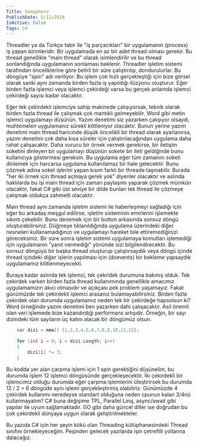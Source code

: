 ```yaml
---
Title: Semaphore
PublishDate: 5/11/2018
IsActive: False
Tags: C#
---
```


Threadler ya da Türkçe tabir ile "iş parçacıkları" bir uygulamanın (process) iş yapan birimleridir. Bir uygulamada en az bir adet thread olması gerekir. Bu thread genellikle "main thread" olarak isimlendirilir ve bu thread sonlandığında uygulamanın sonlaması beklenir. Threadler işletim sistemi tarafından önceliklerine göre belirli bir süre çalıştırılıp, dondurulurlar. Bu döngüye "spin" adı veriliyor. Bu işlem çok hızlı gerçekleştiği için bize görsel olarak sanki aynı zamanda birden fazla iş yapıldığı ilüzyonu oluşturur. Eğer birden fazla işlemci veya işlemci çekirdeği varsa bu gerçek anlamda işlemci çekirdeği sayısı kadar olacaktır.

Eğer tek çekirdekli işlemciye sahip makinede çalışıyorsak, teknik olarak birden fazla thread ile çalışmak çok mantıklı gelmeyebilir. Word gibi metin işlemci uygulamayı düşünün. Yazım denetimi siz yazarken çalışıyor olsaydı, muhtemelen uygulamanız sürekli kilitleniyor olacaktır. Bunun yerine yazım denetimi main thread haricinde düşük öncelikli bir thread olarak ayarlanırsa, yazım denetimi çok daha kısa süreler için çalıştırılacağından uygulama daha rahat çalışacaktır. Daha vurucu bir örnek vermek gerekirse, bir iletişim soketini dinleyen bir uygulamayı düşünün sokete bir ileti geldiğinde bunu kullanıcıya göstermesi gereksin. Bu uygulama eğer tüm zamanını soketi dinlemek için harcarsa uygulama kullanılamaz bir hale gelecektir. Bunu çözmek adına soket işlerini yapan kısım farklı bir threade taşınabilir. Burada "her iki örnek için thread açmaya gerek yok" diyenler olacaktır ve aslında haklılarda bu işi main thread için zaman paylaşımı yaparak çözmek mümkün olacaktır, fakat C# gibi üst seviye bir dilde bunları tek thread ile çözmeye çalışmak oldukça zahmetli olacaktır.

Main thread aynı zamanda işletim sistemi ile haberleşmeyi sağladığı için eğer bu arkadaş meşgul edilirse, işletim sisteminin emirlerini işlemekte sıkıntı çekebilir. Bunu denemek için bir button arkasında sonsuz döngü oluşturabilirsiniz. Düğmeye tıklanıldığında uygulama üzerindeki diğer nesneleri kullanamadığınızı ve uygulamayı hareket bile ettiremediğinizi göreceksiniz. Bir süre sonra işletim sistemi uygulamaya komutları işlemediği için uygulamanın "yanıt vermediği" yönünde sizi bilgilendirecektir. Bu sonsuz döngüyü bir başka thread oluşturup çalıştırsaydık veya döngü içinde thread içindeki diğer işlerin yapılması için (doevents) bir bekleme yapsaydık uygulamamız kilitlenmeyecekti.

Buraya kadar aslında tek işlemci, tek çekridek durumuna bakmış olduk. Tek çekirdek varken birden fazla thread kullanımında genellikle amacımız uygulamamızın akıcı olmasıdır ve açıkçası pek problem yaşamayız. Fakat günümüzde tek çekirdekli işlemci arasanız bulamayabilirsiniz. Birden fazla çekirdek olan durumda uygulamamız neden tek bir çekirdeğe hapsolsun ki? Word örneğinde yazım denetimi ben yazarken dahi çalışacaktır. Asıl önemli olan veri işlemede bize kazandırdığı performans artışıdır. Örneğin, bir sayı dizindeki tüm sayıların üç katını alacak bir döngümüz olsun.

```csharp
	var dizi = new[] {1,2,3,4,5,6,7,8,9,10,11,12};
	
	for (int i = 0; i < dizi.Length; i++)
	{
		dizi[i] *= 3;
	}
```

Bu kodda yer alan çarpma işlemi için 1 spin gerektiğini düşünelim, bu durumda işlem 12 işlemci döngüsünde gerçekleşecektir. İki çekirdekli bir işlemcimiz olduğu durumda eğer çarpma işlemlerini üleştirirsek bu durumda 12 / 2 = 6 döngüde aynı işlemi gerçekleştirmiş olabiliriz. Günümüzde 4 çekirdek kullanımı neredeyse standart olduğuna neden cpunun kalan 3/4nü kullanmayalım? C# buna değişime TPL, Parallel Linq, async/await gibi yapılar ile uyum sağlamaktadır. GO gibi daha güncel diller ise doğrudan bu çok çekirdekli dünyaya uygun olarak geliştirilmekteler.

Bu yazıda C# için her şeyin kökü olan Threading kütüphanesindeki Thread sınıfını örnekleyeceğim. Peşinden gelecek yazılarda işin çetrefilli yollarına dalacağız.


